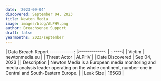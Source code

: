```yaml
---
date: '2023-09-04'
discovered: September 04, 2023
title: Newton Media
image: images/blog/ALPHV.png
author: Breachsense Support
draft: false
yearmonths: 2023/september
---
```



| Data Breach Report
------------:     |:-------------:    | :-----:|
| Victim      | newtonmedia.eu      | 
| Threat Actor      | ALPHV      | 
| Date Discovered      | Sep 04, 2023      | 
| Description      | Newton Media is a European media monitoring and media analysis leader operating on the whole continent, number-one in Central and South-Eastern Europe.      | 
| Leak Size      | 165GB      | 

